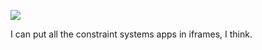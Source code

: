 ![](https://db-feed.s3.amazonaws.com/legacy/localhost_3000_-1639353425.png)

I can put all the constraint systems apps in iframes, I think. 
